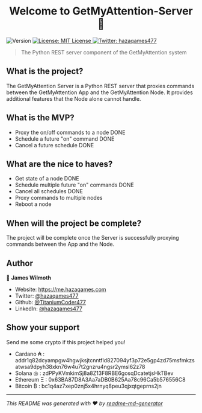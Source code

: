 <h1 align="center">Welcome to GetMyAttention-Server 👋</h1>
<p>
  <img alt="Version" src="https://img.shields.io/badge/version-0.1-blue.svg?cacheSeconds=2592000" />
  <a href="#" target="_blank">
    <img alt="License: MIT License" src="https://img.shields.io/badge/License-MIT License-yellow.svg" />
  </a>
  <a href="https://twitter.com/hazaqames477" target="_blank">
    <img alt="Twitter: hazaqames477" src="https://img.shields.io/twitter/follow/hazaqames477.svg?style=social" />
  </a>
</p>

> The Python REST server component of the GetMyAttention system

## What is the project?

The GetMyAttention Server is a Python REST server that proxies commands between the GetMyAttention App and the GetMyAttention Node. It provides additional features that the Node alone cannot handle.

## What is the MVP?

* Proxy the on/off commands to a node DONE
* Schedule a future "on" command DONE
* Cancel a future schedule DONE

## What are the nice to haves?

* Get state of a node DONE
* Schedule multiple future "on" commands DONE
* Cancel all schedules DONE
* Proxy commands to multiple nodes
* Reboot a node

## When will the project be complete?

The project will be complete once the Server is successfully proxying commands between the App and the Node.

## Author

👤 **James Wilmoth**

* Website: https://me.hazaqames.com
* Twitter: [@hazaqames477](https://twitter.com/hazaqames477)
* Github: [@TitaniumCoder477](https://github.com/TitaniumCoder477)
* LinkedIn: [@hazaqames477](https://linkedin.com/in/hazaqames477)

## Show your support

Send me some crypto if this project helped you!

* Cardano ₳  : addr1q82dcyampgw4hgwjksjtcnntfld827094yf3p72e5gp4zd75msfmkzsatwsa9dpyh38xkn76w4u7t2gnzru4ngsr2ymsl62z78
* Solana ◎   : zdPPyKVmkimSj8a8Z13F8RBE6gosqDcatetjsHkTBev
* Ethereum Ξ : 0x63BA87D8A3Aa7aDB0B625Aa78c96Ca5b576556C8
* Bitcoin ₿  : bc1q4az7xep0znj5x4hrnyq8peu3qjxqtgeprns2jn

***
_This README was generated with ❤️ by [readme-md-generator](https://github.com/kefranabg/readme-md-generator)_
